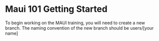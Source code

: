 # Maui 101 Getting Started
To begin working on the MAUI training, you will need to create a new branch. The naming convention of the new branch should be users/[your name]
